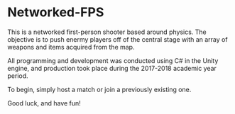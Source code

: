# Networked-FPS

This is a networked first-person shooter based around physics.
The objective is to push enermy players off of the central stage with an array of weapons and items acquired from the map.

All programming and development was conducted using C# in the Unity engine, and production took place during the 2017-2018
academic year period.

To begin, simply host a match or join a previously existing one.

Good luck, and have fun!
